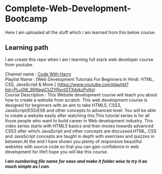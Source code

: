 # Complete-Web-Development-Bootcamp
Here I am uploaded all the  stuff  which  i am learned from  this below  course.

## Learning path

I am create this repo when I am l learning full stack web developer course from youtube.    

Channel name : [Code With Harry](https://www.youtube.com/channel/UCeVMnSShP_Iviwkknt83cww)  
Playlist Name : [Web Development Tutorials For Beginners In Hindi: HTML, CSS, JavaScript & More.] (https://www.youtube.com/playlist?list=PLu0W_9lII9agiCUZYRsvtGTXdxkzPyItg)   
Course Description : This Website development course will teach you about how to create a website from scratch. This web development course is designed for beginners with an aim to take HTML5, CSS3, JavaScript/ES5/ES6 and other concepts to advanced level. You will be able to create a website easily after watching this.This tutorial series is for all those people who want to build career in Web development industry. This video series starts with HTML5 basics and then moves towards advanced CSS3 after which JavaScript and other concepts are discussed.HTML, CSS and JavaScript concepts are taught in depth with exercises and quizzes in between.At the end I have shown you plenty of responsive beautiful websites with source code so that you can gain confidence in web development for life!I hope you will like this course.    

***I am numbering file name for ease and make it folder wise to try it as much simple as I can.***   
